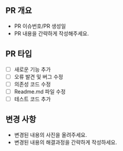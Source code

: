 ## PR 개요
- PR 이슈번호/PR 생성일
- PR 내용을 간략하게 작성해주세요.
## PR 타입
- [ ] 새로운 기능 추가
- [ ] 오류 발견 및 버그 수정
- [ ] 의존성 코드 수정
- [ ] Readme.md 파일 수정
- [ ] 테스트 코드 추가

## 변경 사항
- 변경된 내용의 사진을 올려주세요.
- 변경된 내용의 해결과정을 간략하게 작성하세요.
